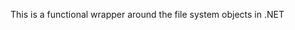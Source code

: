 <!--bl
    (filemeta
        (title "Builder.FileSystem")
    )
/bl-->
This is a functional wrapper around the file system objects in .NET
<!--bl
    (section "./getPlainDirectory.md")
    (section "./getDirectory.md")
/bl-->